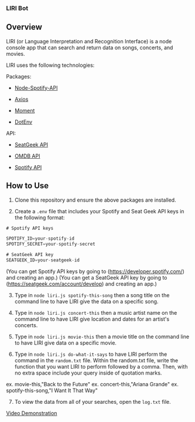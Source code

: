 ### LIRI Bot

## Overview

LIRI (or Language Interpretation and Recognition Interface) is a node console app that can search and return data on songs, concerts, and movies.

LIRI uses the following technologies:

  Packages:

  * [Node-Spotify-API](https://www.npmjs.com/package/node-spotify-api)

  * [Axios](https://www.npmjs.com/package/axios)

  * [Moment](https://www.npmjs.com/package/moment)

  * [DotEnv](https://www.npmjs.com/package/dotenv)

  API:

  * [SeatGeek API](https://platform.seatgeek.com/) 

  * [OMDB API](http://www.omdbapi.com)

  * [Spotify API](https://developer.spotify.com/documentation/web-api/)
  
## How to Use

1. Clone this repository and ensure the above packages are installed.

2. Create a `.env` file that includes your Spotify and Seat Geek API keys in the following format:

```js
# Spotify API keys

SPOTIFY_ID=your-spotify-id
SPOTIFY_SECRET=your-spotify-secret

# SeatGeek API key
SEATGEEK_ID=your-seatgeek-id
```
(You can get Spotify API keys by going to (https://developer.spotify.com/) and creating an app.)
(You can get a SeatGeek API key by going to (https://seatgeek.com/account/develop) and creating an app.)

3. Type in `node liri.js spotify-this-song` then a song title on the command line to have LIRI give the data on a specific song.

4. Type in `node liri.js concert-this` then a music artist name on the command line to have LIRI give location and dates for an artist's concerts.

5. Type in `node liri.js movie-this` then a movie title on the command line to have LIRI give data on a specific movie.

6. Type in `node liri.js do-what-it-says` to have LIRI perform the command in the `random.txt` file. Within the random.txt file, write the function that you want LIRI to perform followed by a comma. Then, with no extra space include your query inside of quotation marks.

  ex. movie-this,"Back to the Future"
  ex. concert-this,"Ariana Grande"
  ex. spotify-this-song,"I Want It That Way"

7. To view the data from all of your searches, open the `log.txt` file.
    
[Video Demonstration](https://drive.google.com/file/d/1yd2Bjn9KSL1-udKSWDzyWylPGjrR3Y9L/view)

